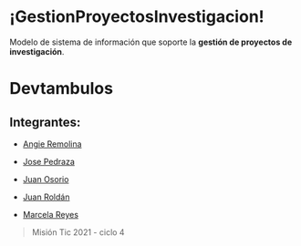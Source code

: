 # ¡GestionProyectosInvestigacion!

Modelo de sistema de información que soporte la **gestión de proyectos de investigación**.


# Devtambulos
##  Integrantes:

- [Angie Remolina](https://github.com/AngieRemolina)

- [Jose Pedraza](https://github.com/joalpe13)

- [Juan Osorio](https://github.com/jfelipeo)

- [Juan Roldán](https://github.com/JuanPabloRP)

- [Marcela Reyes](https://github.com/mreyesq)

>Misión Tic 2021 - ciclo 4 
